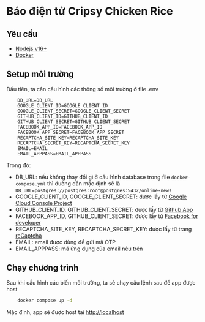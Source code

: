 # Báo điện tử Cripsy Chicken Rice

## Yêu cầu

- [Nodejs v16+](https://nodejs.org/)
- [Docker](https://www.docker.com/)

## Setup môi trường

Đầu tiên, ta cần cấu hình các thông số môi trường ở file .env

```env
    DB_URL=DB_URL
    GOOGLE_CLIENT_ID=GOOGLE_CLIENT_ID
    GOOGLE_CLIENT_SECRET=GOOGLE_CLIENT_SECRET
    GITHUB_CLIENT_ID=GITHUB_CLIENT_ID
    GITHUB_CLIENT_SECRET=GITHUB_CLIENT_SECRET
    FACEBOOK_APP_ID=FACEBOOK_APP_ID
    FACEBOOK_APP_SECRET=FACEBOOK_APP_SECRET
    RECAPTCHA_SITE_KEY=RECAPTCHA_SITE_KEY
    RECAPTCHA_SECRET_KEY=RECAPTCHA_SECRET_KEY
    EMAIL=EMAIL
    EMAIL_APPPASS=EMAIL_APPPASS
```

Trong đó:

- DB_URL: nếu không thay đổi gì ở cấu hình database trong file `docker-compose.yml` thì đường dẫn mặc định sẽ là `DB_URL=postgres://postgres:root@postgres:5432/online-news`
- GOOGLE_CLIENT_ID, GOOGLE_CLIENT_SECRET: được lấy từ [Google Cloud Console Project](https://console.cloud.google.com/)
- GITHUB_CLIENT_ID, GITHUB_CLIENT_SECRET: được lấy từ [Github App](https://github.com/settings/applications/new)
- FACEBOOK_APP_ID, GITHUB_CLIENT_SECRET: được lấy từ [Facebook for developer](https://developers.facebook.com/apps)
- RECAPTCHA_SITE_KEY, RECAPTCHA_SECRET_KEY: được lấy từ trang [reCaptcha](https://www.google.com/recaptcha/admin/create)
- EMAIL: email được dùng để gửi mã OTP
- EMAIL_APPPASS: mã ứng dụng của email nêu trên

## Chạy chương trình

Sau khi cấu hình các biến môi trường, ta sẽ chạy câu lệnh sau để app được host

``` bash
    docker compose up -d
```

Mặc định, app sẽ được host tại [http://localhost](http://localhost)